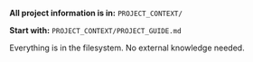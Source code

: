 **All project information is in:**
`PROJECT_CONTEXT/`

**Start with:**
`PROJECT_CONTEXT/PROJECT_GUIDE.md`

Everything is in the filesystem. No external knowledge needed.
